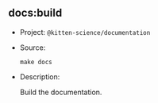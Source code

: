 ## docs:build

-   Project: `@kitten-science/documentation`
-   Source:

    ```shell
    make docs
    ```

-   Description:

    Build the documentation.
